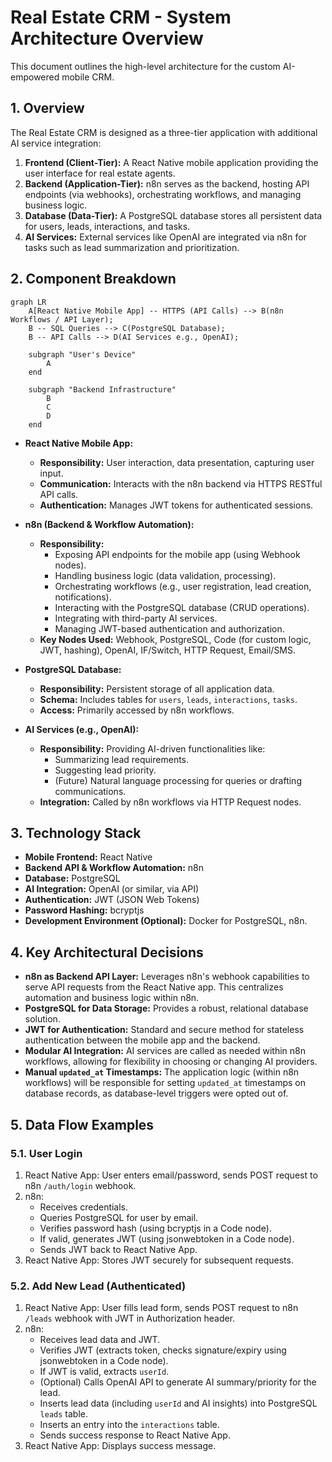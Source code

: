 # Real Estate CRM - System Architecture Overview

This document outlines the high-level architecture for the custom AI-empowered mobile CRM.

## 1. Overview

The Real Estate CRM is designed as a three-tier application with additional AI service integration:

1.  **Frontend (Client-Tier):** A React Native mobile application providing the user interface for real estate agents.
2.  **Backend (Application-Tier):** n8n serves as the backend, hosting API endpoints (via webhooks), orchestrating workflows, and managing business logic.
3.  **Database (Data-Tier):** A PostgreSQL database stores all persistent data for users, leads, interactions, and tasks.
4.  **AI Services:** External services like OpenAI are integrated via n8n for tasks such as lead summarization and prioritization.

## 2. Component Breakdown

```mermaid
graph LR
    A[React Native Mobile App] -- HTTPS (API Calls) --> B(n8n Workflows / API Layer);
    B -- SQL Queries --> C(PostgreSQL Database);
    B -- API Calls --> D(AI Services e.g., OpenAI);

    subgraph "User's Device"
        A
    end

    subgraph "Backend Infrastructure"
        B
        C
        D
    end
```

*   **React Native Mobile App:**
    *   **Responsibility:** User interaction, data presentation, capturing user input.
    *   **Communication:** Interacts with the n8n backend via HTTPS RESTful API calls.
    *   **Authentication:** Manages JWT tokens for authenticated sessions.

*   **n8n (Backend & Workflow Automation):**
    *   **Responsibility:**
        *   Exposing API endpoints for the mobile app (using Webhook nodes).
        *   Handling business logic (data validation, processing).
        *   Orchestrating workflows (e.g., user registration, lead creation, notifications).
        *   Interacting with the PostgreSQL database (CRUD operations).
        *   Integrating with third-party AI services.
        *   Managing JWT-based authentication and authorization.
    *   **Key Nodes Used:** Webhook, PostgreSQL, Code (for custom logic, JWT, hashing), OpenAI, IF/Switch, HTTP Request, Email/SMS.

*   **PostgreSQL Database:**
    *   **Responsibility:** Persistent storage of all application data.
    *   **Schema:** Includes tables for `users`, `leads`, `interactions`, `tasks`.
    *   **Access:** Primarily accessed by n8n workflows.

*   **AI Services (e.g., OpenAI):**
    *   **Responsibility:** Providing AI-driven functionalities like:
        *   Summarizing lead requirements.
        *   Suggesting lead priority.
        *   (Future) Natural language processing for queries or drafting communications.
    *   **Integration:** Called by n8n workflows via HTTP Request nodes.

## 3. Technology Stack

*   **Mobile Frontend:** React Native
*   **Backend API & Workflow Automation:** n8n
*   **Database:** PostgreSQL
*   **AI Integration:** OpenAI (or similar, via API)
*   **Authentication:** JWT (JSON Web Tokens)
*   **Password Hashing:** bcryptjs
*   **Development Environment (Optional):** Docker for PostgreSQL, n8n.

## 4. Key Architectural Decisions

*   **n8n as Backend API Layer:** Leverages n8n's webhook capabilities to serve API requests from the React Native app. This centralizes automation and business logic within n8n.
*   **PostgreSQL for Data Storage:** Provides a robust, relational database solution.
*   **JWT for Authentication:** Standard and secure method for stateless authentication between the mobile app and the backend.
*   **Modular AI Integration:** AI services are called as needed within n8n workflows, allowing for flexibility in choosing or changing AI providers.
*   **Manual `updated_at` Timestamps:** The application logic (within n8n workflows) will be responsible for setting `updated_at` timestamps on database records, as database-level triggers were opted out of.

## 5. Data Flow Examples

### 5.1. User Login
1.  React Native App: User enters email/password, sends POST request to n8n `/auth/login` webhook.
2.  n8n:
    *   Receives credentials.
    *   Queries PostgreSQL for user by email.
    *   Verifies password hash (using bcryptjs in a Code node).
    *   If valid, generates JWT (using jsonwebtoken in a Code node).
    *   Sends JWT back to React Native App.
3.  React Native App: Stores JWT securely for subsequent requests.

### 5.2. Add New Lead (Authenticated)
1.  React Native App: User fills lead form, sends POST request to n8n `/leads` webhook with JWT in Authorization header.
2.  n8n:
    *   Receives lead data and JWT.
    *   Verifies JWT (extracts token, checks signature/expiry using jsonwebtoken in a Code node).
    *   If JWT is valid, extracts `userId`.
    *   (Optional) Calls OpenAI API to generate AI summary/priority for the lead.
    *   Inserts lead data (including `userId` and AI insights) into PostgreSQL `leads` table.
    *   Inserts an entry into the `interactions` table.
    *   Sends success response to React Native App.
3.  React Native App: Displays success message.
